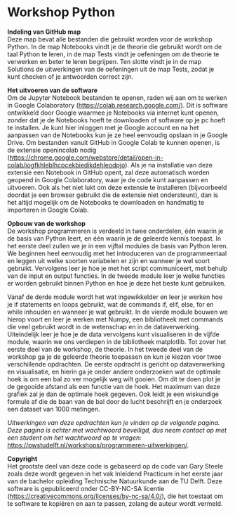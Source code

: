 # Workshop Python
**Indeling van GitHub map** <br/>
Deze map bevat alle bestanden die gebruikt worden voor de workshop Python. In de map Notebooks vindt je de theorie die gebruikt wordt om de taal Python te leren, in de map Tests vindt je oefeningen om de theorie te verwerken en beter te leren begrijpen. Ten slotte vindt je in de map Solutions de uitwerkingen van de oefeningen uit de map Tests, zodat je kunt checken of je antwoorden correct zijn.

**Het uitvoeren van de software** <br/>
Om de Jupyter Notebook bestanden te openen, raden wij aan om te werken in Google Colaboratory (https://colab.research.google.com/). Dit is software ontwikkeld door Google waarmee je Notebooks via internet kunt openen, zonder dat je de Notebooks hoeft te downloaden of software op je pc hoeft te installen. Je kunt hier inloggen met je Google account en na het aanpassen van de Notebooks kun je ze heel eenvoudig opslaan in je Google Drive. Om bestanden vanuit GitHub in Google Colab te kunnen openen, is de extensie openincolab nodig (https://chrome.google.com/webstore/detail/open-in-colab/iogfkhleblhcpcekbiedikdehleodpjo). Als je na installatie van deze extensie een Notebook in GitHub opent, zal deze automatisch worden geopend in Google Colaboratory, waar je de code kunt aanpassen en uitvoeren. Ook als het niet lukt om deze extensie te installeren (bijvoorbeeld doordat je een browser gebruikt die de extensie niet ondersteunt), dan is het altijd mogelijk om de Notebooks te downloaden en handmatig te importeren in Google Colab.

**Opbouw van de workshop** <br/>
De workshop programmeren is verdeeld in twee onderdelen, één waarin je de basis van Python leert, en één waarin je de geleerde kennis toepast. In het eerste deel zullen we je in een vijftal modules de basis van Python leren. We beginnen heel eenvoudig met het introduceren van de programmeertaal en leggen uit welke soorten variabelen er zijn en wanneer je wel soort gebruikt. Vervolgens leer je hoe je met het script communiceert, met behulp van de input en output functies. In de tweede module leer je welke functies er worden gebruikt binnen Python en hoe je deze het beste kunt gebruiken. 

Vanaf de derde module wordt het wat ingewikkelder en leer je werken hoe je if statements en loops gebruikt, wat de commands if, elif, else, for en while inhouden en wanneer je wat gebruikt. In de vierde module bouwen we hierop voort en leer je werken met Numpy, een bibliotheek met commands die veel gebruikt wordt in de wetenschap en in de dataverwerking. Uiteindelijk leer je hoe je de data vervolgens kunt visualiseren in de vijfde module, waarin we ons verdiepen in de bibliotheek matplotlib. 
Tot zover het eerste deel van de workshop, de theorie. In het tweede deel van de workshop ga je de geleerde theorie toepassen en kun je kiezen voor twee verschillende opdrachten. De eerste opdracht is gericht op dataverwerking en visualisatie, en hierin ga je onder andere onderzoeken wat de optimale hoek is om een bal zo ver mogelijk weg wilt gooien. Om dit te doen plot je de gegooide afstand als een functie van de hoek. Het maximum van deze grafiek zal je dan de optimale hoek gegeven. Ook leidt je een wiskundige formule af die de baan van de bal door de lucht beschrijft en je onderzoek een dataset van 1000 metingen. 

*Uitwerkingen van deze opdrachten kun je vinden op de volgende pagina. Deze pagina is echter met wachtwoord beveiligd, dus neem contact op met een student om het wachtwoord op te vragen:* https://pwstudelft.nl/workshops/programmeren-uitwerkingen/.

**Copyright** <br/>
Het grootste deel van deze code is gebaseerd op de code van Gary Steele zoals deze wordt gegeven in het vak Inleidend Practicum in het eerste jaar van de bachelor opleiding Technische Natuurkunde aan de TU Delft. Deze software is gepubliceerd onder CC-BY-NC-SA licentie (https://creativecommons.org/licenses/by-nc-sa/4.0/), die het toestaat om te software te kopiëren en aan te passen, zolang de auteur wordt vermeld.
